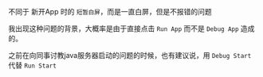 不同于 新开App 时的 ```短暂白屏```，而是一直白屏，但是不报错的问题

我出现这种问题的背景，大概率是由于直接点击 ```Run App``` 而不是 ```Debug App``` 造成的。

之前在向同事讨教java服务器启动的问题的时候，也有建议说，用 ```Debug Start``` 代替 ```Run Start```